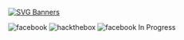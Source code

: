 [![SVG Banners](https://svg-banners.vercel.app/api?type=glitch&text1=🌪️koziuu🌪️&width=1000&height=200)](https://github.com/koziuu/koziuu/blob/main/README.md)

![facebook](https://img.shields.io/badge/Facebook-3b5998?style=for-the-badge&logo=Facebook&logoColor=white)
![hackthebox](https://img.shields.io/badge/HackTheBox-000000?style=for-the-badge&logo=HackTheBox&logoColor=9FEF00)
![facebook](https://img.shields.io/badge/GitHub-171515?style=for-the-badge&logo=GitHub&logoColor=white)
In Progress
